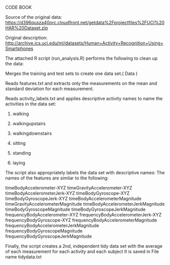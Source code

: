  CODE BOOK

Source of the original data: https://d396qusza40orc.cloudfront.net/getdata%2Fprojectfiles%2FUCI%20HAR%20Dataset.zip

Original description: http://archive.ics.uci.edu/ml/datasets/Human+Activity+Recognition+Using+Smartphones


The attached R script (run_analysis.R) performs the following to clean up the data:

Merges the training and test sets to create one data set.( Data )

Reads features.txt and extracts only the measurements on the mean and standard deviation for each measurement. 

Reads activity_labels.txt and applies descriptive activity names to name the activities in the data set:

1) walking

2) walkingupstairs

3) walkingdownstairs

4) sitting

5) standing

6) laying

The script also appropriately labels the data set with descriptive names: 
 The names of the features are similar to the following:

timeBodyAccelerometer-XYZ
timeGravityAccelerometer-XYZ
timeBodyAccelerometerJerk-XYZ
timeBodyGyroscope-XYZ
timeBodyGyroscopeJerk-XYZ
timeBodyAccelerometerMagnitude
timeGravityAccelerometerMagnitude
timeBodyAccelerometerJerkMagnitude
timeBodyGyroscopeMagnitude
timeBodyGyroscopeJerkMagnitude
frequencyBodyAccelerometer-XYZ
frequencyBodyAccelerometerJerk-XYZ
frequencyBodyGyroscope-XYZ
frequencyBodyAccelerometerMagnitude
frequencyBodyAccelerometerJerkMagnitude
frequencyBodyGyroscopeMagnitude
frequencyBodyGyroscopeJerkMagnitude

Finally, the script creates a 2nd, independent tidy data set with the average of each measurement for each activity and each subject
It is saved in File name tidydata.txt